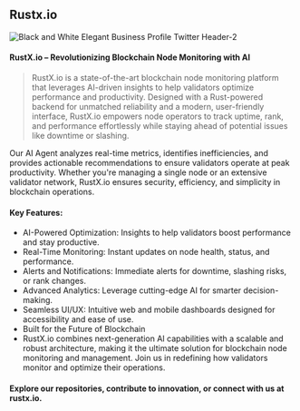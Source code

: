 ## Rustx.io
![Black and White Elegant Business Profile Twitter Header-2](https://github.com/user-attachments/assets/ef4afc97-5ce0-4bdd-8025-a15bb0f6ad35)

#### RustX.io – Revolutionizing Blockchain Node Monitoring with AI
>RustX.io is a state-of-the-art blockchain node monitoring platform that leverages AI-driven insights to help validators optimize performance and productivity. Designed with a Rust-powered backend for unmatched reliability and a modern, user-friendly interface, RustX.io empowers node operators to track uptime, rank, and performance effortlessly while staying ahead of potential issues like downtime or slashing.

Our AI Agent analyzes real-time metrics, identifies inefficiencies, and provides actionable recommendations to ensure validators operate at peak productivity. Whether you're managing a single node or an extensive validator network, RustX.io ensures security, efficiency, and simplicity in blockchain operations.

#### Key Features:
- AI-Powered Optimization: Insights to help validators boost performance and stay productive.
- Real-Time Monitoring: Instant updates on node health, status, and performance.
- Alerts and Notifications: Immediate alerts for downtime, slashing risks, or rank changes.
- Advanced Analytics: Leverage cutting-edge AI for smarter decision-making.
- Seamless UI/UX: Intuitive web and mobile dashboards designed for accessibility and ease of use.
- Built for the Future of Blockchain
- RustX.io combines next-generation AI capabilities with a scalable and robust architecture, making it the ultimate solution for blockchain node monitoring and management. Join us in redefining how validators monitor and optimize their operations.

#### Explore our repositories, contribute to innovation, or connect with us at rustx.io.

